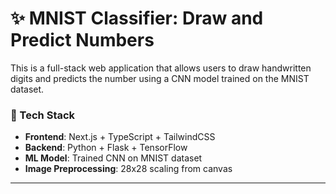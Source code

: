 # ✨ MNIST Classifier: Draw and Predict Numbers

This is a full-stack web application that allows users to draw handwritten digits and predicts the number using a CNN model trained on the MNIST dataset.

### 🧱 Tech Stack

- **Frontend**: Next.js + TypeScript + TailwindCSS
- **Backend**: Python + Flask + TensorFlow
- **ML Model**: Trained CNN on MNIST dataset
- **Image Preprocessing**: 28x28 scaling from canvas

---

